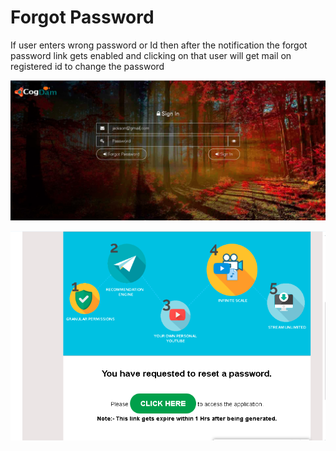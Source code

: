 # Forgot Password

If user enters wrong password or Id then after the notification the forgot password link gets enabled and clicking on that user will get mail on registered id to change the password

![](../.gitbook/assets/image%20%28180%29.png)

![](../.gitbook/assets/image%20%28192%29.png)





